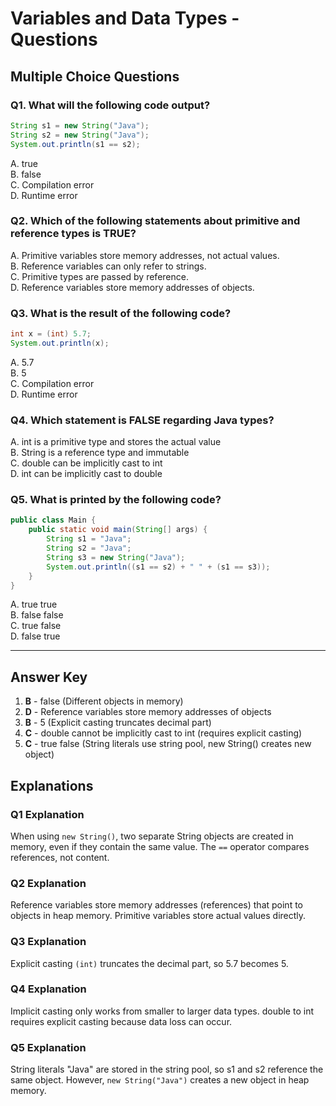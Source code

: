 # Variables and Data Types - Questions

## Multiple Choice Questions

### Q1. What will the following code output?
```java
String s1 = new String("Java");
String s2 = new String("Java");
System.out.println(s1 == s2);
```
A. true  
B. false  
C. Compilation error  
D. Runtime error

### Q2. Which of the following statements about primitive and reference types is TRUE?
A. Primitive variables store memory addresses, not actual values.  
B. Reference variables can only refer to strings.  
C. Primitive types are passed by reference.  
D. Reference variables store memory addresses of objects.

### Q3. What is the result of the following code?
```java
int x = (int) 5.7;
System.out.println(x);
```
A. 5.7  
B. 5  
C. Compilation error  
D. Runtime error

### Q4. Which statement is FALSE regarding Java types?
A. int is a primitive type and stores the actual value  
B. String is a reference type and immutable  
C. double can be implicitly cast to int  
D. int can be implicitly cast to double

### Q5. What is printed by the following code?
```java
public class Main {
    public static void main(String[] args) {
        String s1 = "Java";
        String s2 = "Java";
        String s3 = new String("Java");
        System.out.println((s1 == s2) + " " + (s1 == s3));
    }
}
```
A. true true  
B. false false  
C. true false  
D. false true

---

## Answer Key
1. **B** - false (Different objects in memory)
2. **D** - Reference variables store memory addresses of objects
3. **B** - 5 (Explicit casting truncates decimal part)
4. **C** - double cannot be implicitly cast to int (requires explicit casting)
5. **C** - true false (String literals use string pool, new String() creates new object)

## Explanations

### Q1 Explanation
When using `new String()`, two separate String objects are created in memory, even if they contain the same value. The `==` operator compares references, not content.

### Q2 Explanation
Reference variables store memory addresses (references) that point to objects in heap memory. Primitive variables store actual values directly.

### Q3 Explanation
Explicit casting `(int)` truncates the decimal part, so 5.7 becomes 5.

### Q4 Explanation
Implicit casting only works from smaller to larger data types. double to int requires explicit casting because data loss can occur.

### Q5 Explanation
String literals "Java" are stored in the string pool, so s1 and s2 reference the same object. However, `new String("Java")` creates a new object in heap memory.

